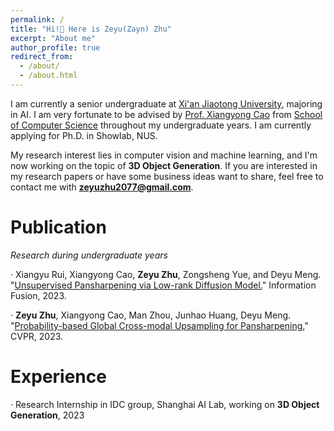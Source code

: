 ```yaml
---
permalink: /
title: "Hi!👋 Here is Zeyu(Zayn) Zhu"
excerpt: "About me"
author_profile: true
redirect_from: 
  - /about/
  - /about.html
---
```


I am currently a senior undergraduate at [Xi'an Jiaotong University](http://en.xjtu.edu.cn), majoring in AI. I am very fortunate to be advised by [Prof. Xiangyong Cao](https://gr.xjtu.edu.cn/en/web/caoxiangyong/home) from [School of Computer Science](http://www.cs.xjtu.edu.cn) throughout my undergraduate years. I am currently applying for Ph.D. in Showlab, NUS.

My research interest lies in computer vision and machine learning, and I'm now working on the topic of **3D Object Generation**. If you are interested in my research papers or have some business ideas want to share, feel free to contact me with **zeyuzhu2077@gmail.com**.

Publication
======
*Research during undergraduate years*

· Xiangyu Rui, Xiangyong Cao, **Zeyu Zhu**, Zongsheng Yue, and Deyu Meng. "[Unsupervised Pansharpening via Low-rank Diffusion Model.](https://arxiv.org/abs/2305.10925)" Information Fusion, 2023.

· **Zeyu Zhu**, Xiangyong Cao, Man Zhou, Junhao Huang, Deyu Meng. "[Probability-based Global Cross-modal Upsampling for Pansharpening.](https://openaccess.thecvf.com/content/CVPR2023/papers/Zhu_Probability-Based_Global_Cross-Modal_Upsampling_for_Pansharpening_CVPR_2023_paper.pdf)" CVPR, 2023.

Experience
======
· Research Internship in IDC group, Shanghai AI Lab, working on **3D Object Generation**, 2023
